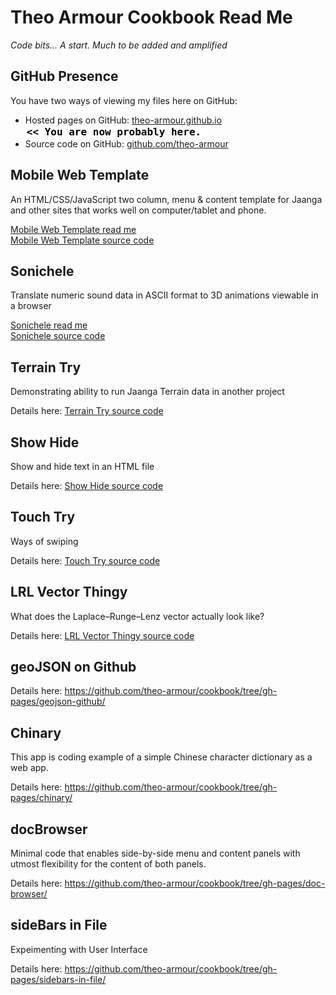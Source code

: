 Theo Armour Cookbook Read Me
===

_Code bits... A start. Much to be added and amplified_

## GitHub Presence

You have two ways of viewing my files here on GitHub:  

* Hosted pages on GitHub: [theo-armour.github.io]( http://theo-armour.github.io/cookbook/ "View the files as apps." ) <input value="<< You are now probably here." size=28 style="font:bold 12pt monospace;border-width:0;" >  
* Source code on GitHub: [github.com/theo-armour]( https://github.com/theo-armour/cookbook/ "View the files as source code." )  <scan style=display:none ><< You are now probably here.</scan>

## Mobile Web Template

An HTML/CSS/JavaScript two column, menu & content template for Jaanga and other sites that works well on computer/tablet and phone.

[Mobile Web Template read me]( http://theo-armour.github.io/cookbook/mobile-web-template/ )  
[Mobile Web Template source code]( https://github.com/theo-armour/cookbook/tree/gh-pages/mobile-web-template )

## Sonichele

Translate numeric sound data in ASCII format to 3D animations viewable in a browser

[Sonichele read me]( http://theo-armour.github.io/cookbook/sonichele/readme-reader.html )  
[Sonichele source code]( https://github.com/theo-armour/cookbook/tree/gh-pages/sonichele/ )


## Terrain Try

Demonstrating ability to run Jaanga Terrain data in another project

Details here: [Terrain Try source code]( https://github.com/theo-armour/cookbook/tree/gh-pages/terrain-try/ )

## Show Hide 

Show and hide text in an HTML file

Details here: [Show Hide source code]( https://github.com/theo-armour/cookbook/tree/gh-pages/show-hide/ )


## Touch Try

Ways of swiping

Details here: [Touch Try source code]( https://github.com/theo-armour/cookbook/tree/gh-pages/touch-try/ )

## LRL Vector Thingy

What does the Laplace–Runge–Lenz vector actually look like?

Details here: [LRL Vector Thingy source code]( https://github.com/theo-armour/cookbook/tree/gh-pages/lrl-vector-thingy/ )


## geoJSON on Github

Details here: <https://github.com/theo-armour/cookbook/tree/gh-pages/geojson-github/>


## Chinary

This app is coding example of a simple Chinese character dictionary as a web app.  

Details here: <https://github.com/theo-armour/cookbook/tree/gh-pages/chinary/>


## docBrowser

Minimal code that enables side-by-side menu and content panels with utmost flexibility for the content of both panels.

Details here: <https://github.com/theo-armour/cookbook/tree/gh-pages/doc-browser/>

## sideBars in File

Expeimenting with User Interface

Details here: <https://github.com/theo-armour/cookbook/tree/gh-pages/sidebars-in-file/>


